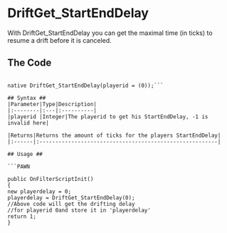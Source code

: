 # DriftGet\_StartEndDelay #

With DriftGet\_StartEndDelay you can get the maximal time (in ticks) to resume a drift before it is canceled.

## The Code ##
```PAWN

native DriftGet_StartEndDelay(playerid = (0));```

## Syntax ##
|Parameter|Type|Description|
|:--------|:---|:----------|
|playerid |Integer|The playerid to get his StartEndDelay, -1 is invalid here|

|Returns|Returns the amount of ticks for the players StartEndDelay|
|:------|:--------------------------------------------------------|

## Usage ##

```PAWN

public OnFilterScriptInit()
{
new playerdelay = 0;
playerdelay = DriftGet_StartEndDelay(0);
//Above code will get the drifting delay
//for playerid 0and store it in 'playerdelay'
return 1;
}
```